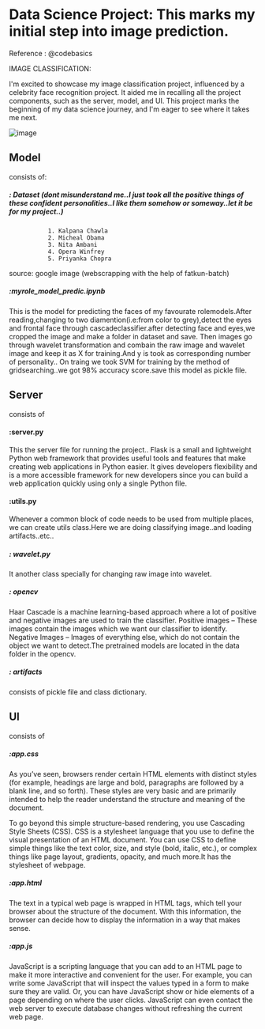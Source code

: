 #  Data Science Project: This marks my initial step into image prediction.
Reference : @codebasics

IMAGE CLASSIFICATION:
           

I'm excited to showcase my image classification project, influenced by a celebrity face recognition project. It aided me in recalling all the project components, such as the server, model, and UI. This project marks the beginning of my data science journey, and I'm eager to see where it takes me next.                  


![image](https://github.com/jiyamaryjoseph/Image-Prediction/assets/83010684/6ea792c5-7a24-4d7a-aab8-b9814ba6f088)

              
##               Model  
consists of:
                        
#####              : Dataset  (dont misunderstand me..I just took all the positive things of these confident personalities..I like them somehow or someway..let it be for my project..)
               1. Kalpana Chawla
               2. Micheal Obama
               3. Nita Ambani
               4. Opera Winfrey
               5. Priyanka Chopra
 source: google image (webscrapping with the help of fatkun-batch)
              
#####               :myrole_model_predic.ipynb
 This is the model for predicting the faces of my favourate rolemodels.After reading,changing to two diamention(i.e:from color to grey),detect the eyes and frontal face through cascadeclassifier.after detecting face and eyes,we cropped the image and make a folder in dataset and save.
      Then images go through wavelet transformation and combain the raw image and wavelet image  and keep it as X for training.And y is took as corresponding number of personality.. 
 On traing we took SVM for training by the method of gridsearching..we got 98% accuracy score.save this model as pickle file.
 
##              Server
consists of

####             :server.py
 This the server file for running the project..  Flask is a small and lightweight Python web framework that provides useful tools and features that make creating web applications in Python easier. It gives developers flexibility and is a more accessible framework for new developers since you can build a web application quickly using only a single Python file.
####             :utils.py
Whenever a common block of code needs to be used from multiple places, we can create utils class.Here we are doing classifying image..and loading artifacts..etc..     

#####             : wavelet.py
It another class specially for changing raw image into wavelet.
#####             : opencv
Haar Cascade is a machine learning-based approach where a lot of positive and negative images are used to train the classifier. Positive images – These images contain the images which we want our classifier to identify. Negative Images – Images of everything else, which do not contain the object we want to detect.The pretrained models are located in the data folder in the opencv.
#####             : artifacts
consists of pickle file and class dictionary.

##             UI
consists of
#####             :app.css
As you’ve seen, browsers render certain HTML elements with distinct styles (for example, headings are large and bold, paragraphs are followed by a blank line, and so forth). These styles are very basic and are primarily intended to help the reader understand the structure and meaning of the document.

To go beyond this simple structure-based rendering, you use Cascading Style Sheets (CSS). CSS is a stylesheet language that you use to define the visual presentation of an HTML document. You can use CSS to define simple things like the text color, size, and style (bold, italic, etc.), or complex things like page layout, gradients, opacity, and much more.It has the stylesheet of webpage.
#####             :app.html
The text in a typical web page is wrapped in HTML tags, which tell your browser about the structure of the document. With this information, the browser can decide how to display the information in a way that makes sense.
#####             :app.js
JavaScript is a scripting language that you can add to an HTML page to make it more interactive and convenient for the user. For example, you can write some JavaScript that will inspect the values typed in a form to make sure they are valid. Or, you can have JavaScript show or hide elements of a page depending on where the user clicks. JavaScript can even contact the web server to execute database changes without refreshing the current web page.


                    
                    
                    
                    
                    
                    
              
              
              


       

